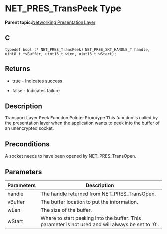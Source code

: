 # NET\_PRES\_TransPeek Type

**Parent topic:**[Networking Presentation Layer](GUID-75470E5B-2289-4F94-AE85-2BB7DF4C4F07.md)

## C

```
typedef bool (* NET_PRES_TransPeek)(NET_PRES_SKT_HANDLE_T handle, uint8_t *vBuffer, uint16_t wLen, uint16_t wStart); 
```

## Returns

-   true - Indicates success

-   false - Indicates failure


## Description

Transport Layer Peek Function Pointer Prototype This function is called by the presentation layer when the application wants to peek into the buffer of an unencrypted socket.

## Preconditions

A socket needs to have been opened by NET\_PRES\_TransOpen.

## Parameters

|Parameters|Description|
|----------|-----------|
|handle|The handle returned from NET\_PRES\_TransOpen.|
|vBuffer|The buffer location to put the information.|
|wLen|The size of the buffer.|
|wStart|Where to start peeking into the buffer. This parameter is not used and will always be set to '0'.|

